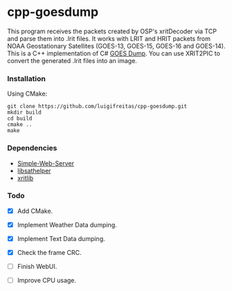 # cpp-goesdump
This program receives the packets created by OSP's xritDecoder via TCP and parse them into .lrit files.
It works with LRIT and HRIT packets from NOAA Geostationary Satellites (GOES-13, GOES-15, GOES-16 and GOES-14). 
This is a C++ implementation of C# [GOES Dump](https://github.com/opensatelliteproject/goesdump). 
You can use XRIT2PIC to convert the generated .lrit files into an image.

### Installation 
Using CMake:
```
git clone https://github.com/luigifreitas/cpp-goesdump.git
mkdir build
cd build
cmake ..
make
```

### Dependencies 
- [Simple-Web-Server](https://github.com/eidheim/Simple-Web-Server)
- [libsathelper](https://github.com/opensatelliteproject/libsathelper)
- [xritlib](https://github.com/luigifreitas/xritlib)

### Todo 
- [x] Add CMake.
- [x] Implement Weather Data dumping.
- [x] Implement Text Data dumping. 
- [x] Check the frame CRC.
- [ ] Finish WebUI.
- [ ] Improve CPU usage.

